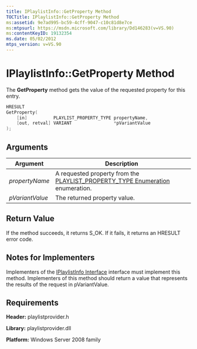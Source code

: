```yaml
---
title: IPlaylistInfo::GetProperty Method
TOCTitle: IPlaylistInfo::GetProperty Method
ms:assetid: 9e7ad995-bc59-4cff-9047-c10c81d8e7ce
ms:mtpsurl: https://msdn.microsoft.com/library/Dd146283(v=VS.90)
ms:contentKeyID: 19132354
ms.date: 05/02/2012
mtps_version: v=VS.90
---
```


# IPlaylistInfo::GetProperty Method

The **GetProperty** method gets the value of the requested property for this entry.

```cpp
HRESULT
GetProperty(
    [in]          PLAYLIST_PROPERTY_TYPE propertyName,
    [out, retval] VARIANT                *pVariantValue
);
```

## Arguments

|Argument|Description|
|--- |--- |
|*propertyName*|A requested property from the [PLAYLIST_PROPERTY_TYPE Enumeration](https://msdn.microsoft.com/library/dd146289) enumeration.|
|*pVariantValue*|The returned property value.|

## Return Value

If the method succeeds, it returns S\_OK. If it fails, it returns an HRESULT error code.

## Notes for Implementers

Implementers of the [IPlaylistInfo Interface](iplaylistinfo-interface.md) interface must implement this method. Implementers of this method should return a value that represents the results of the request in pVariantValue.

## Requirements

**Header:** playlistprovider.h

**Library:** playlistprovider.dll

**Platform:** Windows Server 2008 family
